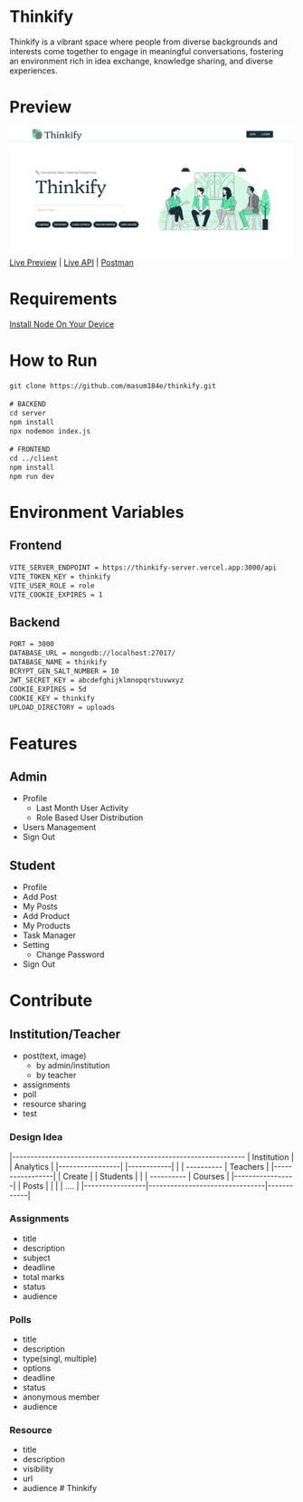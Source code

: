# Thinkify

Thinkify is a vibrant space where people from diverse backgrounds and interests come together to engage in meaningful conversations, fostering an environment rich in idea exchange, knowledge sharing, and diverse experiences.

# Preview

<img src="/preview.png">
<a href="https://thinkify.vercel.app" target="_blank">Live Preview</a> | <a href="https://thinkify-server.vercel.app" target="_blank">Live API</a> | <a href="https://documenter.getpostman.com/view/27027258/2sA3dxEXJh" target="_blank">Postman</a>

# Requirements

[Install Node On Your Device](https://nodejs.org/)

# How to Run

```
git clone https://github.com/masum184e/thinkify.git

# BACKEND
cd server
npm install
npx nodemon index.js

# FRONTEND
cd ../client
npm install
npm run dev
```

# Environment Variables

## Frontend

```
VITE_SERVER_ENDPOINT = https://thinkify-server.vercel.app:3000/api
VITE_TOKEN_KEY = thinkify
VITE_USER_ROLE = role
VITE_COOKIE_EXPIRES = 1
```

## Backend

```
PORT = 3000
DATABASE_URL = mongodb://localhost:27017/
DATABASE_NAME = thinkify
BCRYPT_GEN_SALT_NUMBER = 10
JWT_SECRET_KEY = abcdefghijklmnopqrstuvwxyz
COOKIE_EXPIRES = 5d
COOKIE_KEY = thinkify
UPLOAD_DIRECTORY = uploads
```

# Features

## Admin

- Profile
  - Last Month User Activity
  - Role Based User Distribution
- Users Management
- Sign Out

## Student

- Profile
- Add Post
- My Posts
- Add Product
- My Products
- Task Manager
- Setting
  - Change Password
- Sign Out

# Contribute
## Institution/Teacher
- post(text, image)
    - by admin/institution
    - by teacher
- assignments
- poll
- resource sharing
- test
### Design Idea
|----------------------------------------------------------------
|   Institution   |                                |  Analytics |
|-----------------|                                |------------|
|                 |          ----------            |  Teachers  |
|-----------------|          | Create |            |  Students  |
|                 |          ----------            |  Courses   |
|-----------------|                                |    Posts   |
|                 |                                |    ....    |
|-----------------|--------------------------------|------------|
### Assignments
- title
- description
- subject
- deadline
- total marks
- status
- audience
### Polls
- title
- description
- type(singl, multiple)
- options
- deadline
- status
- anonymous member
- audience
### Resource
- title
- description
- visibility
- url
- audience
#   T h i n k i f y 
 
 
